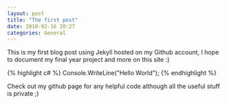 ```yaml
---
layout: post
title: "The first post"
date: 2018-02-16 20:27
categories: General
---
```

This is my first blog post using Jekyll hosted on my Github account, I hope to document my final year project and more on this site :) 

{% highlight c# %}
Console.WriteLine("Hello World");
{% endhighlight %}

Check out my github page for any helpful code although all the useful stuff is private ;)